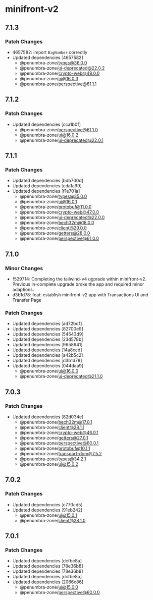 # minifront-v2

## 7.1.3

### Patch Changes

- 4657582: import `BigNumber` correctly
- Updated dependencies [4657582]
  - @penumbra-zone/types@36.0.0
  - @penumbra-zone/ui-deprecated@22.0.2
  - @penumbra-zone/crypto-web@48.0.0
  - @penumbra-zone/ui@16.0.3
  - @penumbra-zone/perspective@61.1.1

## 7.1.2

### Patch Changes

- Updated dependencies [cca1b0f]
  - @penumbra-zone/perspective@61.1.0
  - @penumbra-zone/ui@16.0.2
  - @penumbra-zone/ui-deprecated@22.0.1

## 7.1.1

### Patch Changes

- Updated dependencies [bdb700d]
- Updated dependencies [cda1a99]
- Updated dependencies [f1e701a]
  - @penumbra-zone/types@35.0.0
  - @penumbra-zone/ui@16.0.1
  - @penumbra-zone/protobuf@11.0.0
  - @penumbra-zone/crypto-web@47.0.0
  - @penumbra-zone/ui-deprecated@22.0.0
  - @penumbra-zone/bech32m@18.0.0
  - @penumbra-zone/client@29.0.0
  - @penumbra-zone/getters@28.0.0
  - @penumbra-zone/perspective@61.0.0

## 7.1.0

### Minor Changes

- f529714: Completing the tailwind-v4 ugprade within minifront-v2. Previous in-complete upgrade broke the app and required minor adaptions.
- d3b1d78: feat: establish minifront-v2 app with Transactions UI and Transfer Page

### Patch Changes

- Updated dependencies [ad72bd1]
- Updated dependencies [82700e9]
- Updated dependencies [54543d9]
- Updated dependencies [23d578b]
- Updated dependencies [9658941]
- Updated dependencies [14a8ccd]
- Updated dependencies [a42b5c2]
- Updated dependencies [d3b1d78]
- Updated dependencies [044daa9]
  - @penumbra-zone/ui@16.0.0
  - @penumbra-zone/ui-deprecated@21.1.0

## 7.0.3

### Patch Changes

- Updated dependencies [82d034e]
  - @penumbra-zone/bech32m@17.0.1
  - @penumbra-zone/client@28.1.1
  - @penumbra-zone/crypto-web@46.0.1
  - @penumbra-zone/getters@27.0.1
  - @penumbra-zone/perspective@60.0.1
  - @penumbra-zone/protobuf@10.1.1
  - @penumbra-zone/transport-dom@7.5.2
  - @penumbra-zone/types@34.2.1
  - @penumbra-zone/ui@15.0.2

## 7.0.2

### Patch Changes

- Updated dependencies [c770cd5]
- Updated dependencies [91eb242]
  - @penumbra-zone/ui@15.0.1
  - @penumbra-zone/client@28.1.0

## 7.0.1

### Patch Changes

- Updated dependencies [dcfbe8a]
- Updated dependencies [78e36b8]
- Updated dependencies [78e36b8]
- Updated dependencies [dcfbe8a]
- Updated dependencies [2066c86]
  - @penumbra-zone/ui@15.0.0
  - @penumbra-zone/perspective@60.0.0
